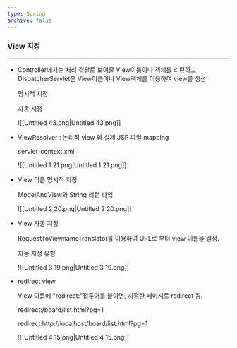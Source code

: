 ```yaml
---
type: Spring
archive: false
---
```

### View 지정

---

- Controller에서는 처리 결괄르 보여줄 View이름이나 객체를 리턴하고, DispatcherServlet은 View이름이나 View객체를 이용하여 view를 생성
    
    명시적 지정
    
    자동 지정
    
    ![[Untitled 43.png|Untitled 43.png]]
    

  

- ViewResolver : 논리적 view 와 실제 JSP 파일 mapping
    
    servlet-context.xml
    
    ![[Untitled 1 21.png|Untitled 1 21.png]]
    
      
    
- View 이름 명시적 지정
    
    ModelAndView와 String 리턴 타입
    
    ![[Untitled 2 20.png|Untitled 2 20.png]]
    
      
    
- View 자동 지정
    
    RequestToViewnameTranslator를 이용하여 URL로 부터 view 이름을 결정.
    
    자동 지정 유형
    
    ![[Untitled 3 19.png|Untitled 3 19.png]]
    
      
    
- redirect view
    
    View 이름에 "redirect:"접두어를 붙이면, 지정한 페이지로 redirect 됨.
    
    redirect:/board/list.html?pg=1
    
    redirect:http://localhost/board/list.html?pg=1
    
    ![[Untitled 4 15.png|Untitled 4 15.png]]